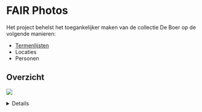 # FAIR Photos

Het project behelst het toegankelijker maken van de collectie De Boer op de volgende manieren:

- [Termenlijsten](concepts)
- Locaties
- Personen

## Overzicht

![](https://www.plantuml.com/plantuml/svg/jLLXQyCs4Fs-No6Q3qi7OT_32DqwIiEwTHJMVRv8pxPcMJBIsMqf--zppaaSswHai46Wv-VdU-zEkgkwIqoHcyfzerHX3PIsKJjqJzqFdYr_g9lxu1mqMzmeIaeVdzJ2sRpWdMkWFZkwKj-ffh56mjLA_aYUlyVf7W87jJGsjqpaRYLfjiSMYLmL_CLaDM95plfIBGlonk5MOCfsW3FMvsgvtMuVUfHH9fQe8jQ5-YMIPmMlzlBV9dapz_ORScABh8LJ8LF6abfc7ycYx7twi_UBjmB45zrweae27GmaC80xTK-GaYYoRweASUxb1NM8J3b4EHwVr88BczXTRlfFIBg8zg_M-bo0ducRtilMjm6nLrJ16yGtn3g93_WvvHKEZzJn_DpVKz1ql1HEuckknD2N7A42nqCh4bNuCQdbdxQqXfXkvuA_8wOGV0gxXDYUjEiUVjwbQ-JR4EB90ZSfOLzldk048Lqm1a8Rd8EnESJsPKiHElZ4iT4JLo_G_xUhQzltV3nkyNSw_Cls9FpZPNjkD9KXhUk8x8bsS0D4ZYS8tadph_lP6p3jGi84ynHZU9k0knZ823RKCQxcqQPNczIugABzZyiooAotR8CNB0kKTLXjjK0NhDqJamjvqu_LU87eqRilTyXytl9TG3dEvthmNoMw3rwZxepXdH7zmTW1_BokGP9JifuMKqTjwjLgC_o7MFUtp01EjUJ5XQpw4_LidwuLPMMe4jky9u-MRKSUbAPvfpus8h9M1P2nnBBm9sOtihN4Pax4AhI8CygmNBvW3SCq9WtLReQhEIUTxugkBnDLod8uM7EgT52Jn8U3MyydJ3IleKxJ_Z2fQHX9nE_FXXPHH2OV2d3LfvC-EZaIkS-JiYSrJwPeHkv_T_2cgTm_)

<details>
  
  ```plantuml
  @startuml
  hide circle
  
  entity "Collectie" as collectie #lightblue {
    * uuid
    --
      
  }
  
  entity "Foto (digitaal)" as foto #salmon {
    * uuid
    --
    permalink (handle)
    afbeelding (IIIF)
    tekst
    match Krant en Foto's
    
  }
  
  entity "Negatiefvel of dia (fysiek)" as negatiefvel #wheat {
    * uuid
    --
    naam
    code
    deelcollectie
    kaartnummer
  }
  
  entity "Reportage" as reportage #thistle {
    * uuid
    --
    Beschrijving
    Datum
    Invoernummer onderwerpskaarten
    Invoernummer VeleHanden
  }
  
  entity "Locatie" as locatie #lightblue {
    * uuid
    --
    naam
    geometrie
    sameAs (Wikidata)
  }
  
  entity "Persoonsobservatie" as persoonObs #lightblue {
    * uuid
    --
    voornaam
    tussenvoegsel
    achternaam
    volledige naam
  }
  
  entity "Persoonsreconstructie" as persoonRec #lightblue {
    * uuid
    --
    voornaam
    tussenvoegsel
    achternaam
    volledige naam
    sameAs (Wikidata)
  }
  
  entity "Onderwerp" as onderwerp #lightblue {
    * uuid
    * URI
    --
    skos:prefLabel
    skos:altLabel
    skos:exactMatch
    skos:closeMatch
    skos:narrowMatch
    skos:broadMatch
  }
  
  
  
  entity "HisVis Onderwerp" as hvonderwerp #lightblue {
    * uuid
    * URI
    --
    skos:prefLabel
    skos:definition
    foaf:depiction
  }
  
  
  
  entity "Cataloguskaart (fysiek)" as cataloguskaart #wheat {
    * uuid
    --
  }
  
  entity "Logboek (fysiek)" as logboek #wheat {
    * uuid
    --
  }
  
  entity "Concept (extern)" as concept {
    * URI
    --
    skos:prefLabel
  }
    
  reportage --up--> collectie: onderdeel van
  
  foto --up--> negatiefvel: afkomstig van
  negatiefvel --> reportage: onderdeel van
  
  reportage -> foto: heeft foto's
  
  reportage --> locatie: gaat over
  reportage --> persoonObs: gaat over
  reportage --> onderwerp: gaat over
  
  foto --> hvonderwerp: gaat over
  
  persoonRec -up-> persoonObs: afgeleid van
  
  onderwerp --> concept: skos:closeMatch
  hvonderwerp --> concept: skos:closeMatch
  
  onderwerp <--> onderwerp: skos:broader/skos:narrower
  hvonderwerp <--> hvonderwerp: skos:broader/skos:narrower
  
  reportage --l-> logboek: afgeleid van
  onderwerp --> cataloguskaart: afgeleid van
  
  
  @enduml
  ```

</details>
